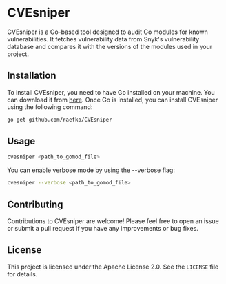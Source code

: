# CVEsniper

CVEsniper is a Go-based tool designed to audit Go modules for known vulnerabilities. It fetches vulnerability data from Snyk's vulnerability database and compares it with the versions of the modules used in your project.

## Installation

To install CVEsniper, you need to have Go installed on your machine. You can download it from [here](https://golang.org/dl/). Once Go is installed, you can install CVEsniper using the following command:

```bash
go get github.com/raefko/CVEsniper
```

## Usage
```bash
cvesniper <path_to_gomod_file>
```

You can enable verbose mode by using the --verbose flag:

```bash
cvesniper --verbose <path_to_gomod_file>
```

## Contributing
Contributions to CVEsniper are welcome! Please feel free to open an issue or submit a pull request if you have any improvements or bug fixes.

## License

This project is licensed under the Apache License 2.0. See the `LICENSE` file for details.